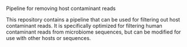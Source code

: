 
Pipeline for removing host contaminant reads

This repository contains a pipeline that can be used for filtering out host contaminant reads. It is specifically optimized for filtering human contaminant reads from microbiome sequences, but can be modified for use with other hosts or sequences.

